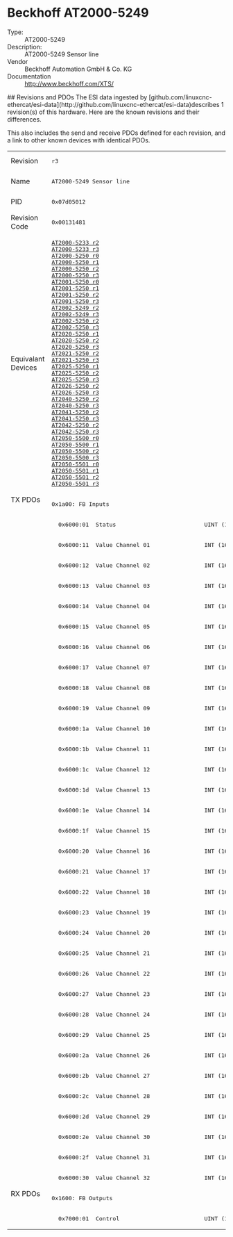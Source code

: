 #  Beckhoff AT2000-5249

<dl>
  <dt>Type:</dt><dd>AT2000-5249</dd>
  <dt>Description:</dt><dd>AT2000-5249 Sensor line</dd>
  <dt>Vendor</dt><dd>Beckhoff Automation GmbH & Co. KG</dd>
  <dt>Documentation</dt><dd><a href="http://www.beckhoff.com/XTS/">http://www.beckhoff.com/XTS/</a></dd>
</dl>
## Revisions and PDOs
The ESI data ingested by [github.com/linuxcnc-ethercat/esi-data](http://github.com/linuxcnc-ethercat/esi-data)describes 1 revision(s) of this hardware.  Here are the known revisions and their differences.

This also includes the send and receive PDOs defined for each revision, and a link to other known devices with identical PDOs.

<table>
<tr >
<td class="first">Revision</td>
<td ><pre>r3</pre></td>
</tr>
<tr >
<td class="first">Name</td>
<td ><pre>AT2000-5249 Sensor line</pre></td>
</tr>
<tr >
<td class="first">PID</td>
<td ><pre>0x07d05012</pre></td>
</tr>
<tr >
<td class="first">Revision Code</td>
<td ><pre>0x00131481</pre></td>
</tr>
<tr >
<td class="first">Equivalant Devices</td>
<td ><pre><a href="AT2000-5233">AT2000-5233 r2</a><br/><a href="AT2000-5233">AT2000-5233 r3</a><br/><a href="AT2000-5250">AT2000-5250 r0</a><br/><a href="AT2000-5250">AT2000-5250 r1</a><br/><a href="AT2000-5250">AT2000-5250 r2</a><br/><a href="AT2000-5250">AT2000-5250 r3</a><br/><a href="AT2001-5250">AT2001-5250 r0</a><br/><a href="AT2001-5250">AT2001-5250 r1</a><br/><a href="AT2001-5250">AT2001-5250 r2</a><br/><a href="AT2001-5250">AT2001-5250 r3</a><br/><a href="AT2002-5249">AT2002-5249 r2</a><br/><a href="AT2002-5249">AT2002-5249 r3</a><br/><a href="AT2002-5250">AT2002-5250 r2</a><br/><a href="AT2002-5250">AT2002-5250 r3</a><br/><a href="AT2020-5250">AT2020-5250 r1</a><br/><a href="AT2020-5250">AT2020-5250 r2</a><br/><a href="AT2020-5250">AT2020-5250 r3</a><br/><a href="AT2021-5250">AT2021-5250 r2</a><br/><a href="AT2021-5250">AT2021-5250 r3</a><br/><a href="AT2025-5250">AT2025-5250 r1</a><br/><a href="AT2025-5250">AT2025-5250 r2</a><br/><a href="AT2025-5250">AT2025-5250 r3</a><br/><a href="AT2026-5250">AT2026-5250 r2</a><br/><a href="AT2026-5250">AT2026-5250 r3</a><br/><a href="AT2040-5250">AT2040-5250 r2</a><br/><a href="AT2040-5250">AT2040-5250 r3</a><br/><a href="AT2041-5250">AT2041-5250 r2</a><br/><a href="AT2041-5250">AT2041-5250 r3</a><br/><a href="AT2042-5250">AT2042-5250 r2</a><br/><a href="AT2042-5250">AT2042-5250 r3</a><br/><a href="AT2050-5500">AT2050-5500 r0</a><br/><a href="AT2050-5500">AT2050-5500 r1</a><br/><a href="AT2050-5500">AT2050-5500 r2</a><br/><a href="AT2050-5500">AT2050-5500 r3</a><br/><a href="AT2050-5501">AT2050-5501 r0</a><br/><a href="AT2050-5501">AT2050-5501 r1</a><br/><a href="AT2050-5501">AT2050-5501 r2</a><br/><a href="AT2050-5501">AT2050-5501 r3</a></pre></td>
</tr>
<tr class="txpdo pdosection">
<td class="first" rowspan=34 valign=top>TX PDOs</td>
<td><pre>0x1a00: FB Inputs</pre></td>
<td></td>
</tr>
<tr class="txpdo">
<td ><pre>  0x6000:01  Status                          UINT (16 bits)</pre></td>
</tr>
<tr class="txpdo">
<td ><pre>  0x6000:11  Value Channel 01                INT (16 bits)</pre></td>
</tr>
<tr class="txpdo">
<td ><pre>  0x6000:12  Value Channel 02                INT (16 bits)</pre></td>
</tr>
<tr class="txpdo">
<td ><pre>  0x6000:13  Value Channel 03                INT (16 bits)</pre></td>
</tr>
<tr class="txpdo">
<td ><pre>  0x6000:14  Value Channel 04                INT (16 bits)</pre></td>
</tr>
<tr class="txpdo">
<td ><pre>  0x6000:15  Value Channel 05                INT (16 bits)</pre></td>
</tr>
<tr class="txpdo">
<td ><pre>  0x6000:16  Value Channel 06                INT (16 bits)</pre></td>
</tr>
<tr class="txpdo">
<td ><pre>  0x6000:17  Value Channel 07                INT (16 bits)</pre></td>
</tr>
<tr class="txpdo">
<td ><pre>  0x6000:18  Value Channel 08                INT (16 bits)</pre></td>
</tr>
<tr class="txpdo">
<td ><pre>  0x6000:19  Value Channel 09                INT (16 bits)</pre></td>
</tr>
<tr class="txpdo">
<td ><pre>  0x6000:1a  Value Channel 10                INT (16 bits)</pre></td>
</tr>
<tr class="txpdo">
<td ><pre>  0x6000:1b  Value Channel 11                INT (16 bits)</pre></td>
</tr>
<tr class="txpdo">
<td ><pre>  0x6000:1c  Value Channel 12                INT (16 bits)</pre></td>
</tr>
<tr class="txpdo">
<td ><pre>  0x6000:1d  Value Channel 13                INT (16 bits)</pre></td>
</tr>
<tr class="txpdo">
<td ><pre>  0x6000:1e  Value Channel 14                INT (16 bits)</pre></td>
</tr>
<tr class="txpdo">
<td ><pre>  0x6000:1f  Value Channel 15                INT (16 bits)</pre></td>
</tr>
<tr class="txpdo">
<td ><pre>  0x6000:20  Value Channel 16                INT (16 bits)</pre></td>
</tr>
<tr class="txpdo">
<td ><pre>  0x6000:21  Value Channel 17                INT (16 bits)</pre></td>
</tr>
<tr class="txpdo">
<td ><pre>  0x6000:22  Value Channel 18                INT (16 bits)</pre></td>
</tr>
<tr class="txpdo">
<td ><pre>  0x6000:23  Value Channel 19                INT (16 bits)</pre></td>
</tr>
<tr class="txpdo">
<td ><pre>  0x6000:24  Value Channel 20                INT (16 bits)</pre></td>
</tr>
<tr class="txpdo">
<td ><pre>  0x6000:25  Value Channel 21                INT (16 bits)</pre></td>
</tr>
<tr class="txpdo">
<td ><pre>  0x6000:26  Value Channel 22                INT (16 bits)</pre></td>
</tr>
<tr class="txpdo">
<td ><pre>  0x6000:27  Value Channel 23                INT (16 bits)</pre></td>
</tr>
<tr class="txpdo">
<td ><pre>  0x6000:28  Value Channel 24                INT (16 bits)</pre></td>
</tr>
<tr class="txpdo">
<td ><pre>  0x6000:29  Value Channel 25                INT (16 bits)</pre></td>
</tr>
<tr class="txpdo">
<td ><pre>  0x6000:2a  Value Channel 26                INT (16 bits)</pre></td>
</tr>
<tr class="txpdo">
<td ><pre>  0x6000:2b  Value Channel 27                INT (16 bits)</pre></td>
</tr>
<tr class="txpdo">
<td ><pre>  0x6000:2c  Value Channel 28                INT (16 bits)</pre></td>
</tr>
<tr class="txpdo">
<td ><pre>  0x6000:2d  Value Channel 29                INT (16 bits)</pre></td>
</tr>
<tr class="txpdo">
<td ><pre>  0x6000:2e  Value Channel 30                INT (16 bits)</pre></td>
</tr>
<tr class="txpdo">
<td ><pre>  0x6000:2f  Value Channel 31                INT (16 bits)</pre></td>
</tr>
<tr class="txpdo">
<td ><pre>  0x6000:30  Value Channel 32                INT (16 bits)</pre></td>
</tr>
<tr class="rxpdo pdosection">
<td class="first" rowspan=2 valign=top>RX PDOs</td>
<td><pre>0x1600: FB Outputs</pre></td>
<td></td>
</tr>
<tr class="rxpdo">
<td ><pre>  0x7000:01  Control                         UINT (16 bits)</pre></td>
</tr>
</table>
